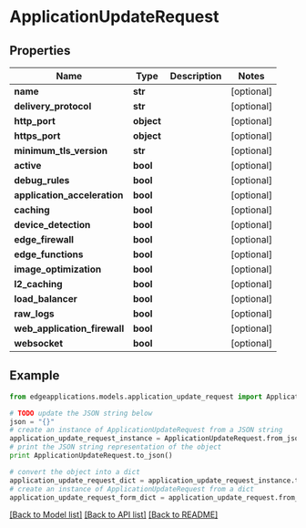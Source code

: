 # ApplicationUpdateRequest


## Properties
Name | Type | Description | Notes
------------ | ------------- | ------------- | -------------
**name** | **str** |  | [optional] 
**delivery_protocol** | **str** |  | [optional] 
**http_port** | **object** |  | [optional] 
**https_port** | **object** |  | [optional] 
**minimum_tls_version** | **str** |  | [optional] 
**active** | **bool** |  | [optional] 
**debug_rules** | **bool** |  | [optional] 
**application_acceleration** | **bool** |  | [optional] 
**caching** | **bool** |  | [optional] 
**device_detection** | **bool** |  | [optional] 
**edge_firewall** | **bool** |  | [optional] 
**edge_functions** | **bool** |  | [optional] 
**image_optimization** | **bool** |  | [optional] 
**l2_caching** | **bool** |  | [optional] 
**load_balancer** | **bool** |  | [optional] 
**raw_logs** | **bool** |  | [optional] 
**web_application_firewall** | **bool** |  | [optional] 
**websocket** | **bool** |  | [optional] 

## Example

```python
from edgeapplications.models.application_update_request import ApplicationUpdateRequest

# TODO update the JSON string below
json = "{}"
# create an instance of ApplicationUpdateRequest from a JSON string
application_update_request_instance = ApplicationUpdateRequest.from_json(json)
# print the JSON string representation of the object
print ApplicationUpdateRequest.to_json()

# convert the object into a dict
application_update_request_dict = application_update_request_instance.to_dict()
# create an instance of ApplicationUpdateRequest from a dict
application_update_request_form_dict = application_update_request.from_dict(application_update_request_dict)
```
[[Back to Model list]](../README.md#documentation-for-models) [[Back to API list]](../README.md#documentation-for-api-endpoints) [[Back to README]](../README.md)


